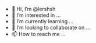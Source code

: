 - 👋 Hi, I’m @lershsh
- 👀 I’m interested in ...
- 🌱 I’m currently learning ...
- 💞️ I’m looking to collaborate on ...
- 📫 How to reach me ...

<!---
lershsh/lershsh is a ✨ special ✨ repository because its `README.md` (this file) appears on your GitHub profile.
You can click the Preview link to take a look at your changes.
--->
